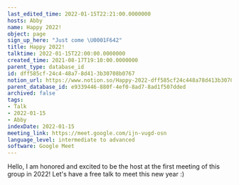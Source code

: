```yaml
---
last_edited_time: 2022-01-15T22:21:00.0000000
hosts: Abby
name: Happy 2022!
object: page
sign_up_here: "Just come \U0001F642"
title: Happy 2022!
talktime: 2022-01-15T22:00:00.0000000
created_time: 2021-08-17T19:10:00.0000000
parent_type: database_id
id: dff585cf-24c4-48a7-8d41-3b30708b0767
notion_url: https://www.notion.so/Happy-2022-dff585cf24c448a78d413b30708b0767
parent_database_id: e9339446-880f-4ef0-8ad7-8ad1f507dded
archived: false
tags:
- Talk
- 2022-01-15
- Abby
indexDate: 2022-01-15
meeting_link: https://meet.google.com/ijn-vugd-osn
language_level: intermediate to advanced
software: Google Meet
---
```


Hello, I am honored and excited to be the host at the first meeting of this group in 2022! Let's have a free talk to meet this new year :)





